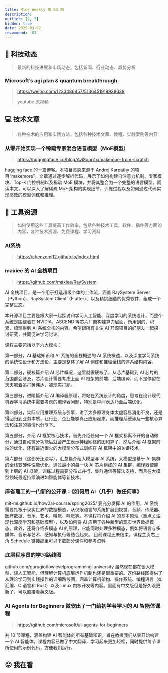 ```yaml
---
title: Mine Weekly 第 63 期
description:
outline: [2, 3]
hidden: true
date: 2025-03-02
recommend: -83
---
```


## 🚀 科技动态

> 最新的科技进展和市场动态，包括新闻、行业动态、趋势分析

### Microsoft’s agi plan & quantum breakthrough.
> https://weibo.com/1233486457/5136451919938638
>
> youtube 原视频


## 💻 技术文章

> 各种技术的应用和实践方法，包括各种技术文章、教程、实践案例等内容

### 从零开始实现一个稀疏专家混合语言模型（MoE模型）
> https://huggingface.co/blog/AviSoori1x/makemoe-from-scratch

hugging face 的一篇博客。本项目灵感来源于 Andrej Karpathy 的项目“makemore”。文章通过逐步解析代码，展示了如何构建自注意力机制、专家模块、Top-k 门控机制以及稀疏 MoE 模块，并将其整合为一个完整的语言模型。阅读本文，可以深入了解稀疏 MoE 架构的实现细节、训练过程以及如何通过代码实现高效的模型训练和推理。


## 🔧 工具资源

> 如何使用这些工具提高工作效率，包括各种技术工具、软件、插件等方面的内容，各种技术资源、免费课程、学习资料

### AI系统
> https://chenzomi12.github.io/index.html

### maxiee 的 AI 全栈项目

> https://github.com/maxiee/RaySystem

AI 全栈项目，是一个用于打造超级个体的工作流，涵盖 RaySystem Server（Python）、RaySystem Client（Flutter）、以及精挑细选的优秀软件，组成一个完整生态。

本开源项目主要是跟大家一起探讨和学习人工智能、深度学习的系统设计，而整个系统是围绕着在 NVIDIA、ASCEND 等芯片厂商构建算力层面，所用到的、积累、梳理得到 AI 系统全栈的内容。希望跟所有关注 AI 开源项目的好朋友一起探讨研究，共同促进学习讨论。

课程主要包括以下六大模块：

第一部分，AI 基础知识和 AI 系统的全栈概述的 AI 系统概述，以及深度学习系统的系统性设计和方法论，主要是整体了解 AI 训练和推理全栈的体系结构内容。

第二部分，硬核篇介绍 AI 芯片概况，这里就很硬核了，从芯片基础到 AI 芯片的范围都会涉及，芯片设计需要考虑上面 AI 框架的前端、后端编译，而不是停留在天天喊着吊打英伟达，被现实打趴。

第三部分，进阶篇介绍 AI 编译器原理，将站在系统设计的角度，思考在设计现代机器学习系统中需要考虑的编译器问题，特别是中间表达乃至后端优化。

第四部分，实际应用推理系统与引擎，讲了太多原理身体太虚容易消化不良，还是得回归到业务本质，让行业、企业能够真正应用起来，而推理系统涉及一些核心算法和注意的事情也分享下。

第五部分，介绍 AI 框架核心技术，首先介绍任何一个 AI 框架都离不开的自动微分，通过自动微分功能后就会产生表示神经网络的图和算子，然后介绍 AI 框架前端的优化，还有最近很火的大模型分布式训练在 AI 框架中的关键技术。

第六部分（这部分还没写），汇总篇介绍大模型与 AI 系统，大模型是基于 AI 集群的全栈软硬件性能优化，通过最小的每一块 AI 芯片组成的 AI 集群，编译器使能到上层的 AI 框架，训练过程需要分布式并行、集群通信等算法支持，而且在大模型领域最近持续演进如智能体等新技术。

### 麻省理工的一门新的公开课：《如何用 AI（几乎）做任何事》

mit-mi.github.io/how2ai-course/spring2025/
要充分发挥 AI 的作用，AI 系统需要扎根于现实世界的数据模态，从仅限语言的系统扩展到视觉、音频、传感器、医疗数据、音乐、艺术、嗅觉、味觉等。本课程将介绍 AI 的基本原理（重点关注现代深度学习和基础模型），以及如何将 AI 应用于各种新型的现实世界数据模态。此外，还将介绍多模态 AI 的原理，它能同时处理多种模态，例如将语言与多媒体、音乐与艺术、感知与执行等结合起来。
目前课程还未结束，课程主页右上角 Schedule 链接那里可以下载部分课件和参考资料

### 底层程序员的学习路线图

github.com/gurugio/lowlevelprogramming-university
虽然现在都在谈大模型，谈人工智能，但理解计算机底层运作机制也还是很重要的。这份路线图提供了从理论学习到实践操作的详细路线图，涵盖计算机架构、操作系统、编程语言（如汇编、C 语言和 Rust）以及 Linux 内核开发等内容。里面有中文版但是好久没更新了，可以直接看英文版。

### AI Agents for Beginners 微软出了一门给初学者学习的 AI 智能体课程

> https://github.com/microsoft/ai-agents-for-beginners

共 10 节课程，涵盖构建 AI 智能体的所有基础知识，旨在教授我们从零开始构建一个 AI 智能体。课程内容已做了中文翻译，学习起来更加轻松，同时提供每节课所使用的示例代码，方便我们运行。


## 😛 我在看
